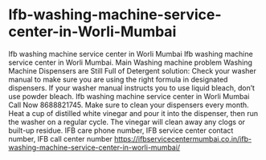 # Ifb-washing-machine-service-center-in-Worli-Mumbai
Ifb washing machine service center in Worli Mumbai Ifb washing machine service center in Worli Mumbai. Main Washing machine problem Washing Machine Dispensers are Still Full of Detergent solution: Check your washer manual to make sure you are using the right formula in designated dispensers. If your washer manual instructs you to use liquid bleach, don’t use powder bleach. Ifb washing machine service center in Worli Mumbai Call Now 8688821745. Make sure to clean your dispensers every month. Heat a cup of distilled white vinegar and pour it into the dispenser, then run the washer on a regular cycle. The vinegar will clean away any clogs or built-up residue. IFB care phone number, IFB service center contact number, IFB call center number https://ifbservicecentermumbai.co.in/ifb-washing-machine-service-center-in-worli-mumbai/

